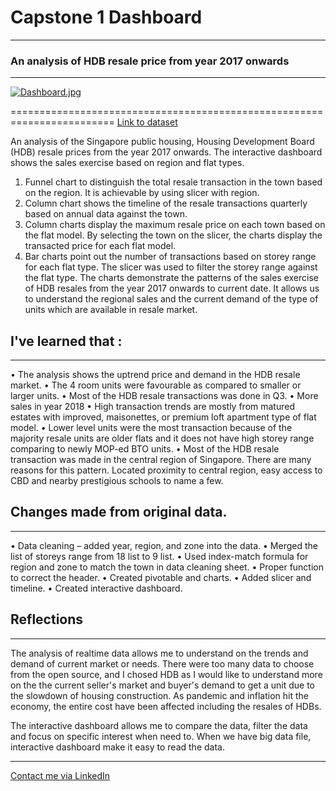 # Capstone 1 Dashboard
--------------------------------------------------------------------------
### An analysis of HDB resale price from year 2017 onwards
--------------------------------------------------------------------------

[![Dashboard.jpg](https://i.postimg.cc/1zWJZf6r/Dashboard.jpg)](https://postimg.cc/DWXqrfxS)

========================================================================
[Link to dataset](https://data.gov.sg/dataset/resale-flat-prices)

An analysis of the Singapore public housing, Housing Development Board (HDB) resale prices from the year 2017 onwards.
The interactive dashboard shows the sales exercise based on region and flat types.
1.	Funnel chart to distinguish the total resale transaction in the town based on the region. It is achievable by using slicer with region.
2.	Column chart shows the timeline of the resale transactions quarterly based on annual data against the town. 
3.	Column charts display the maximum resale price on each town based on the flat model. By selecting the town on the slicer, the charts display the transacted price for each flat model.
4.	Bar charts point out the number of transactions based on storey range for each flat type. The slicer was used to filter the storey range against the flat type. 
The charts demonstrate the patterns of the sales exercise of HDB resales from the year 2017 onwards to current date. It allows us to understand the regional sales and the current demand of the type of units which are available in resale market.  


## I've learned that :
__________________________________________________________________________

•	The analysis shows the uptrend price and demand in the HDB resale market.
•	The 4 room units were favourable as compared to smaller or larger units.
•	Most of the HDB resale transactions was done in Q3.
•	More sales in year 2018
•	High transaction trends are mostly from matured estates with improved, maisonettes, or premium loft apartment type of flat model.
•	Lower level units were the most transaction because of the majority resale units are older flats and it does not have high storey range comparing to newly MOP-ed BTO units.
•	Most of the HDB resale transaction was made in the central region of Singapore. There are many reasons for this pattern. Located proximity to central region, easy access to CBD and nearby prestigious schools to name a few.

## Changes made from original data.
----------------------------------------------------------------------------

•	Data cleaning – added year, region, and zone into the data.
•	Merged the list of storeys range from 18 list to 9 list.
•	Used index-match formula for region and zone to match the town in data cleaning sheet. 
•	Proper function to correct the header.
•	Created pivotable and charts.
•	Added slicer and timeline.
•	Created interactive dashboard.

## Reflections
----------------------------------------------------------------------------
The analysis of realtime data allows me to understand on the trends and demand of current market or needs. There were too many data to choose from the open source, and I chosed HDB as I would like to understand more on the the current seller's market and buyer's demand to get a unit due to the slowdown of housing construction. As pandemic and inflation hit the economy, the entire cost have been affected including the resales of HDBs.

The interactive dashboard allows me to compare the data, filter the data and focus on specific interest when need to. When we have big data file, interactive dashboard make it easy to read the data.

----------------------------------------------------------------------------
[Contact me via LinkedIn](https://www.linkedin.com/in/shafinabegum)







